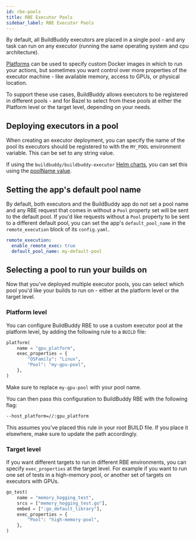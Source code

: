 ```yaml
---
id: rbe-pools
title: RBE Executor Pools
sidebar_label: RBE Executor Pools
---
```


By default, all BuildBuddy executors are placed in a single pool - and any task can run on any executor (running the same operating system and cpu architecture).

[Platforms](rbe-platforms.md) can be used to specify custom Docker images in which to run your actions, but sometimes you want control over more properties of the executor machine - like available memory, access to GPUs, or physical location.

To support these use cases, BuildBuddy allows executors to be registered in different pools - and for Bazel to select from these pools at either the Platform level or the target level, depending on your needs.

## Deploying executors in a pool

When creating an executor deployment, you can specify the name of the pool its executors should be registered to with the `MY_POOL` environment variable. This can be set to any string value.

If using the `buildbuddy/buildbuddy-executor` [Helm charts](https://github.com/buildbuddy-io/buildbuddy-helm/tree/master/charts/buildbuddy-executor), you can set this using the [poolName value](https://github.com/buildbuddy-io/buildbuddy-helm/blob/master/charts/buildbuddy-executor/values.yaml#L15).

## Setting the app's default pool name

By default, both executors and the BuildBuddy app do not set a pool name and any RBE request that comes in without a `Pool` property set will be sent to the default pool. If you'd like requests without a `Pool` property to be sent to a different default pool, you can set the app's `default_pool_name` in the `remote_execution` block of its `config.yaml`.

```yaml title="config.yaml"
remote_execution:
  enable_remote_exec: true
  default_pool_name: my-default-pool
```

## Selecting a pool to run your builds on

Now that you've deployed multiple executor pools, you can select which pool you'd like your builds to run on - either at the platform level or the target level.

### Platform level

You can configure BuildBuddy RBE to use a custom executor pool at the platform level, by adding the following rule to a `BUILD` file:

```python title="BUILD"
platform(
    name = "gpu_platform",
    exec_properties = {
        "OSFamily": "Linux",
        "Pool": "my-gpu-pool",
    },
)
```

Make sure to replace `my-gpu-pool` with your pool name.

You can then pass this configuration to BuildBuddy RBE with the following flag:

```bash
--host_platform=//:gpu_platform
```

This assumes you've placed this rule in your root BUILD file. If you place it elsewhere, make sure to update the path accordingly.

### Target level

If you want different targets to run in different RBE environments, you can specify `exec_properties` at the target level. For example if you want to run one set of tests in a high-memory pool, or another set of targets on executors with GPUs.

```python title="BUILD"
go_test(
    name = "memory_hogging_test",
    srcs = ["memory_hogging_test.go"],
    embed = [":go_default_library"],
    exec_properties = {
        "Pool": "high-memory-pool",
    },
)
```
